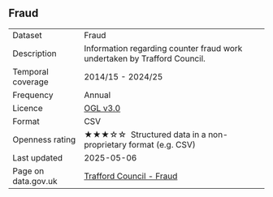## Fraud

<table>
<tr>
	<td>Dataset</td>
	<td>Fraud</td>
</tr>
<tr>
	<td>Description</td>
	<td>Information regarding counter fraud work undertaken by Trafford Council.</td>
</tr>
<tr>
	<td>Temporal coverage</td>
	<td>2014/15 - 2024/25</td>
</tr>
<tr>
	<td>Frequency</td>
	<td>Annual</td>
</tr>
<tr>
	<td>Licence</td>
	<td><a href="http://www.nationalarchives.gov.uk/doc/open-government-licence/version/3/">OGL v3.0</a></td>
</tr>
<tr>
	<td>Format</td>
	<td>CSV</td>
</tr>
<tr>
	<td>Openness rating</td>
	<td>&#9733;&#9733;&#9733;&#9734;&#9734;&nbsp; Structured data in a non-proprietary format (e.g. CSV)</td>
</tr>
<tr>
	<td>Last updated</td>
	<td>2025-05-06</td>
</tr>
<tr>
	<td>Page on data.gov.uk</td>
	<td><a href="https://data.gov.uk/dataset/4912290a-b62d-49a9-bb8c-f30ef87c375c/trafford-council-fraud">Trafford Council - Fraud</a></td>
</tr>
</table>
